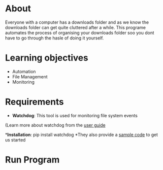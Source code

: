# About
Everyone with a computer has a downloads folder and as we know the downloads folder can get quite cluttered after a while. This programe automates the process of organising your downloads folder soo you dont have to go through the hasle of doing it yourself.

# Learning objectives
- Automation
- File Management
- Monitoring

# Requirements
- **Watchdog**: This tool is used for monitoring file system events

(Learn more about watchdog from the [user guide](https://pythonhosted.org/watchdog/#user-s-guide)

***Installation**: pip install watchdog
*They also provide a [sample code](https://pythonhosted.org/watchdog/quickstart.html#a-simple-example) to get us started 

# Run Program
